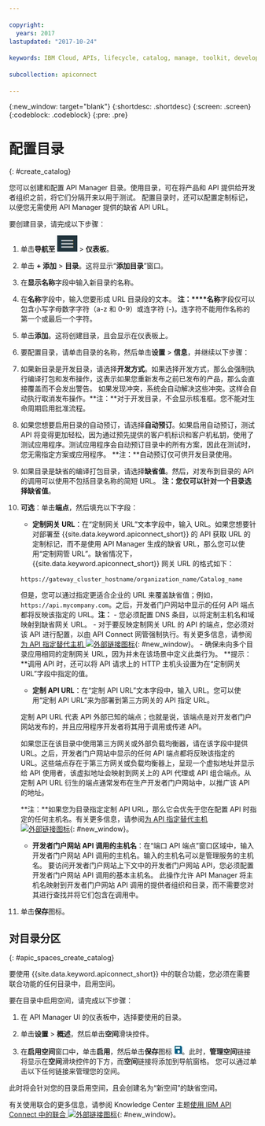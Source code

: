 ```yaml
---

copyright:
  years: 2017
lastupdated: "2017-10-24"

keywords: IBM Cloud, APIs, lifecycle, catalog, manage, toolkit, develop, dev portal

subcollection: apiconnect

---
```


{:new_window: target="blank"}
{:shortdesc: .shortdesc}
{:screen: .screen}
{:codeblock: .codeblock}
{:pre: .pre}

# 配置目录
{: #create_catalog}

您可以创建和配置 API Manager 目录。使用目录，可在将产品和 API 提供给开发者组织之前，将它们分隔开来以用于测试。
配置目录时，还可以配置定制标记，以便您无需使用 API Manager 提供的缺省 API URL。

要创建目录，请完成以下步骤：

1. 单击**导航至** <img alt="“导航至”图标" src="images/navigate_to_icon.png"> > **仪表板**。

2. 单击 **+ 添加** > **目录**。这将显示“**添加目录**”窗口。

3.  在**显示名称**字段中输入新目录的名称。

4. 在**名称**字段中，输入您要形成 URL 目录段的文本。
 **注：****名称**字段仅可以包含小写字母数字字符（a-z 和 0-9）或连字符 (-)。连字符不能用作名称的第一个或最后一个字符。

5. 单击**添加**。这将创建目录，且会显示在仪表板上。

6. 要配置目录，请单击目录的名称，然后单击**设置** > **信息**，并继续以下步骤：
  1. 如果新目录是开发目录，请选择**开发方式**。如果选择开发方式，那么会强制执行编译打包和发布操作，这表示如果您重新发布之前已发布的产品，那么会直接覆盖而不会发出警告。
如果发现冲突，系统会自动解决这些冲突。这样会自动执行取消发布操作。**注：**对于开发目录，不会显示核准框。您不能对生命周期启用批准流程。
  2. 如果您想要启用目录的自动预订，请选择**自动预订**。如果启用自动预订，测试 API 将变得更加轻松，因为通过预先提供的客户机标识和客户机私钥，使用了测试应用程序。测试应用程序会自动预订目录中的所有方案，因此在测试时，您无需指定方案或应用程序。
    **注：**自动预订仅可供开发目录使用。
  3. 如果目录是缺省的编译打包目录，请选择**缺省值**。然后，对发布到目录的 API 的调用可以使用不包括目录名称的简短 URL。
    **注：**您仅可以针对一个目录选择**缺省值**。
  4. **可选**：单击**端点**，然后填充以下字段：
        - **定制网关 URL**：在“定制网关 URL”文本字段中，输入 URL。如果您想要针对部署至 {{site.data.keyword.apiconnect_short}} 的 API 获取 URL 的定制标记，而不是使用 API Manager 生成的缺省 URL，那么您可以使用“定制网管 URL”。缺省情况下，{{site.data.keyword.apiconnect_short}} 网关 URL 的格式如下：
        ```
        https://gateway_cluster_hostname/organization_name/Catalog_name
        ```
        但是，您可以通过指定更适合企业的 URL 来覆盖缺省值；例如，`https://api.mycompany.com`。之后，开发者门户网站中显示的任何 API 端点都将反映该指定的 URL。**注：**
		    - 您必须配置 DNS 条目，以将定制主机名和域映射到缺省网关 URL。
		    - 对于要反映定制网关 URL 的 API 的端点，您必须对该 API 进行配置，以由 API Connect 网管强制执行。有关更多信息，请参阅[为 API 指定替代主机 ![外部链接图标](../icons/launch-glyph.svg "外部链接图标")](http://www.ibm.com/support/knowledgecenter/en/SSFS6T/com.ibm.apic.toolkit.doc/task_apionprem_creating_apis.html#task_tq2_11r_xt__enforce_step){: #new_window}。
		    - 确保未向多个目录应用相同的定制网关 URL，因为并未在该场景中定义此类行为。
**提示：**调用 API 时，还可以将 API 请求上的 HTTP 主机头设置为在“定制网关 URL”字段中指定的值。

	    - **定制 API URL**：在“定制 API URL”文本字段中，输入 URL。您可以使用“定制 API URL”来为部署到第三方网关的 API 指定 URL。

	    定制 API URL 代表 API 外部已知的端点；也就是说，该端点是对开发者门户网站发布的，并且应用程序开发者将其用于调用或传递 API。

	    如果您正在该目录中使用第三方网关或外部负载均衡器，请在该字段中提供 URL。之后，开发者门户网站中显示的任何 API 端点都将反映该指定的 URL。这些端点存在于第三方网关或负载均衡器上，呈现一个虚拟地址并显示给 API 使用者，该虚拟地址会映射到网关上的 API 代理或 API 组合端点。从定制 API URL 衍生的端点通常发布在生产开发者门户网站中，以推广该 API 的地址。

	    **注：**如果您为目录指定定制 API URL，那么它会优先于您在配置 API 时指定的任何主机名。有关更多信息，请参阅[为 API 指定替代主机 ![外部链接图标](../icons/launch-glyph.svg "外部链接图标")](http://www.ibm.com/support/knowledgecenter/en/SSFS6T/com.ibm.apic.toolkit.doc/task_apionprem_creating_apis.html#task_tq2_11r_xt__enforce_step){: #new_window}。

	    - **开发者门户网站 API 调用的主机名**：在“端口 API 端点”窗口区域中，输入开发者门户网站 API 调用的主机名。输入的主机名可以是管理服务的主机名。
     要访问开发者门户网站上下文中的开发者门户网站 API，您必须配置开发者门户网站 API 调用的基本主机名。
     此操作允许 API Manager 将主机名映射到开发者门户网站 API 调用的提供者组织和目录，而不需要您对其进行查找并将它们包含在调用中。

7. 单击**保存**图标。

## 对目录分区
{: #apic_spaces_create_catalog}

要使用 {{site.data.keyword.apiconnect_short}} 中的联合功能，您必须在需要联合功能的任何目录中，启用空间。

要在目录中启用空间，请完成以下步骤：
1. 在 API Manager UI 的仪表板中，选择要使用的目录。

2. 单击**设置** > **概述**，然后单击**空间**滑块控件。

3. 在**启用空间**窗口中，单击**启用**，然后单击**保存**图标 <img src="images/icon_save.png" alt="保存图标"/>。此时，**管理空间**链接将显示在**空间**滑块控件的下方，而**空间**链接将添加到导航窗格。
您可以通过单击以下任何链接来管理您的空间。

此时将会针对您的目录启用空间，且会创建名为“新空间”的缺省空间。


有关使用联合的更多信息，请参阅 Knowledge Center 主题[使用 IBM API Connect 中的联合 ![外部链接图标](../icons/launch-glyph.svg "外部链接图标")](http://www.ibm.com/support/knowledgecenter/SSFS6T/com.ibm.apic.apionprem.doc/capic_syndication_using.html){: #new_window}。
